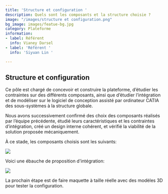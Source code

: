 ```yaml
---
title: 'Structure et configuration '
description: Quels sont les composants et la structure choisie ?
image: "/images/structure et configuration.png"
bg_image: images/featue-bg.jpg
category: Plateforme
information:
- label: Référent
  info: Vianey Darsel
- label: 'Référent '
  info: 'Siyuan Lin '

---
```

## Structure et configuration

Ce pôle est chargé de concevoir et construire la plateforme, d’étudier les contraintes sur des différents composants, ainsi que d’étudier l’intégration et de modéliser sur le logiciel de conception assisté par ordinateur CATIA des sous-systèmes à la structure globale.

Nous avons successivement confirmé des choix des composants réalisés par l’équipe précédente, étudié leurs caractéristiques et les contraintes d’intégration, créé un design interne cohérent, et vérifié la viabilité de la solution proposée mécaniquement.

À ce stade, les composants choisis sont les suivants:

![](/images/composants-ConvertImage.png)

Voici une ébauche de proposition d'intégration:

![](/images/intégration.png)

La prochain étape est de faire maquette à taille réelle avec des modèles 3D pour tester la configuration.